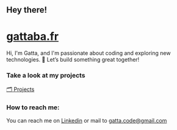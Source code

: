 ## Hey there!

<h1><strong><a href="https://www.gattaba.fr/" target="_blank">gattaba.fr</a></strong></h1>

Hi, I'm Gatta, and I'm passionate about coding and exploring new technologies. 🚀 Let’s build something great together!

### Take a look at my projects

[🗂️ Projects](https://www.gattaba.fr/projects)

### How to reach me: 

You can reach me on [Linkedin](https://www.linkedin.com/in/gattaba) or mail to gatta.code@gmail.com
